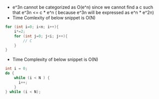 * e^3n cannot be categorized as O(e^n) since we cannot find a c such that e^3n <= c * e^n ( because e^3n will be expressed as e^n * e^2n)
* Time Comlexity of below snippet is O(N)
```java
for (int i=0; i<n; i++){
    i*=2;
    for (int j=0; j<i; j++){
        // C
    }
}
```

* Time Complexity of below snippet is O(N)
```JAVA
int i = 0;
do {
    while (i < N ) {
      i++;
    }
} while (i < N);
```


